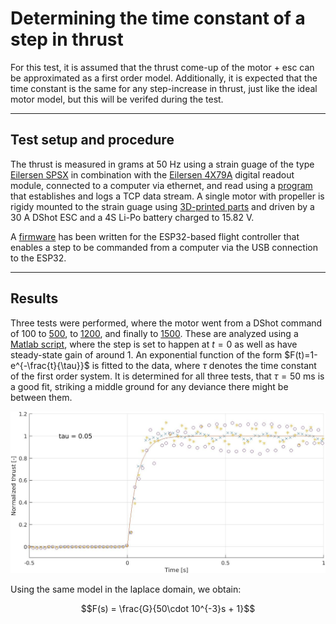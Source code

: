 # Determining the time constant of a step in thrust

For this test, it is assumed that the thrust come-up of the motor + esc can be approximated as a first order model. Additionally, it is expected that the time constant is the same for any step-increase in thrust, just like the ideal motor model, but this will be verifed during the test.

---

## Test setup and procedure

The thrust is measured in grams at 50 Hz using a strain guage of the type [Eilersen SPSX](https://www.eilersen.com/single-point-load-cell/product/single-point-load-cell-spsx/) in combination with the [Eilersen 4X79A](https://www.eilersen.com/analog-weighing-module/product/analog-output-module-4x79a/) digital readout module, connected to a computer via ethernet, and read using a [program](/software/misc-tools/TCP_strain_guage.py) that establishes and logs a TCP data stream. A single motor with propeller is rigidy mounted to the strain guage using [3D-printed parts](/3dparts/teststand_thrust/) and driven by a 30 A DShot ESC and a 4S Li-Po battery charged to 15.82 V.

A [firmware](/software/ESP32_thrust_step_firmware/src/main.cpp) has been written for the ESP32-based flight controller that enables a step to be commanded from a computer via the USB connection to the ESP32.

---

## Results

Three tests were performed, where the motor went from a DShot command of 100 to [500](/tests/0500_thrust_response.csv), to [1200](/tests/1200_thrust_response.csv), and finally to [1500](/tests/1500_thrust_response.csv). These are analyzed using a [Matlab script](/software/misc-tools/plotting_thrust_steps.m), where the step is set to happen at $t = 0$ as well as have steady-state gain of around $1$. An exponential function of the form $F(t)=1-e^{-\frac{t}{\tau}}$ is fitted to the data, where $\tau$ denotes the time constant of the first order system. It is determined for all three tests, that $\tau = 50 \text{ ms}$ is a good fit, striking a middle ground for any deviance there might be between them.

![](../images/thrust_step_plot.jpg)

Using the same model in the laplace domain, we obtain:

$$F(s) = \frac{G}{50\cdot 10^{-3}s + 1}$$